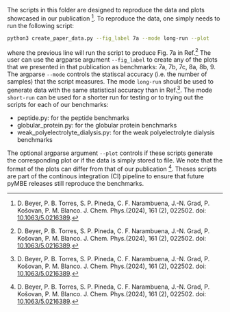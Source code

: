 The scripts in this folder are designed to reproduce the data and plots showcased in our publication [^1].
To reproduce the data, one simply needs to run the following script:
```sh
python3 create_paper_data.py --fig_label 7a --mode long-run --plot
```
where the previous line will run the script to produce Fig. 7a in Ref.[^1] The user can use the argparse argument `--fig_label` to create any of the plots that we presented in that publication as benchmarks: 7a, 7b, 7c, 8a, 8b, 9. The argparse `--mode` controls the statiscal accuracy (i.e. the number of samples) that the script measures. The mode `long-run` should be used to generate data with the same statistical accuracy than in Ref.[^1]. The mode `short-run` can be used for a shorter run for testing or to trying out the scripts for each of our benchmarks:

- peptide.py: for the peptide benchmarks
- globular_protein.py: for the globular protein benchmarks
- weak_polyelectrolyte_dialysis.py: for the weak polyelectrolyte dialysis benchmarks

The optional argparse argument `--plot` controls if these scripts generate the corresponding plot or if the data is simply stored to file. We note that the format of the plots can differ from that of our publication [^1]. Theses scripts are part of the continous integration (CI) pipeline to ensure that future pyMBE releases still reproduce the benchmarks.

[^1]: D. Beyer, P. B. Torres, S. P. Pineda, C. F. Narambuena, J.-N. Grad, P. Košovan, P. M. Blanco. J. Chem. Phys.(2024), 161 (2), 022502. doi: [10.1063/5.0216389](https://doi.org/10.1063/5.0216389).
